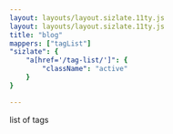```yaml
---
layout: layouts/layout.sizlate.11ty.js
layout: layouts/layout.sizlate.11ty.js
title: "blog"
mappers: ["tagList"]
"sizlate": {
    "a[href='/tag-list/']": {
        "className": "active"
    }
}

---
```

list of tags


<nav class="tags"><a href=""></a></nav>
